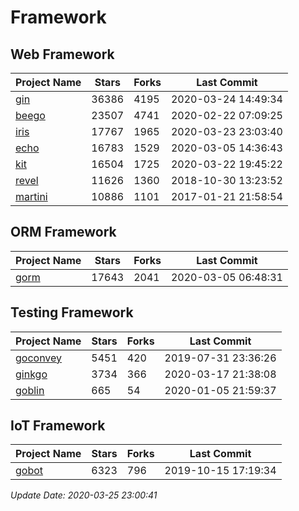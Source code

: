 # Framework

## Web Framework

| Project Name | Stars | Forks | Last Commit |
| ------------ | ----- | ----- | ----------- |
| [gin](https://github.com/gin-gonic/gin) | 36386 | 4195 | 2020-03-24 14:49:34 |
| [beego](https://github.com/astaxie/beego) | 23507 | 4741 | 2020-02-22 07:09:25 |
| [iris](https://github.com/kataras/iris) | 17767 | 1965 | 2020-03-23 23:03:40 |
| [echo](https://github.com/labstack/echo) | 16783 | 1529 | 2020-03-05 14:36:43 |
| [kit](https://github.com/go-kit/kit) | 16504 | 1725 | 2020-03-22 19:45:22 |
| [revel](https://github.com/revel/revel) | 11626 | 1360 | 2018-10-30 13:23:52 |
| [martini](https://github.com/go-martini/martini) | 10886 | 1101 | 2017-01-21 21:58:54 |

## ORM Framework

| Project Name | Stars | Forks | Last Commit |
| ------------ | ----- | ----- | ----------- |
| [gorm](https://github.com/jinzhu/gorm) | 17643 | 2041 | 2020-03-05 06:48:31 |

## Testing Framework

| Project Name | Stars | Forks | Last Commit |
| ------------ | ----- | ----- | ----------- |
| [goconvey](https://github.com/smartystreets/goconvey) | 5451 | 420 | 2019-07-31 23:36:26 |
| [ginkgo](https://github.com/onsi/ginkgo) | 3734 | 366 | 2020-03-17 21:38:08 |
| [goblin](https://github.com/franela/goblin) | 665 | 54 | 2020-01-05 21:59:37 |

## IoT Framework

| Project Name | Stars | Forks | Last Commit |
| ------------ | ----- | ----- | ----------- |
| [gobot](https://github.com/hybridgroup/gobot) | 6323 | 796 | 2019-10-15 17:19:34 |

*Update Date: 2020-03-25 23:00:41*